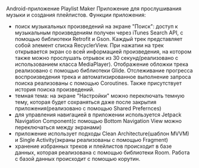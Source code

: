 Android-приложение Playlist Maker
Приложение для прослушивания музыки и создания плейлистов.
Функции приложения:
- поиск музыкальных произведений на экране "Поиск": доступ к музыкальным произведениям получен через iTunes Search API, с помощью библиотеки Retrofit и Gson. Каждый трек представляет собой элемент списка RecyclerView. При нажатии на трек открывается экран со всей информацией произведения, на котором также можно прослушать отрывок из 30 секунд(реализовано с использованием класса MediaPlayer). Отображение обложки трека реализовано с помощью библиотеки Glide. Отслеживание прогресса воспроизведения трека и автоматизированное выполнение запроса поиска реализованы с помощью Coroutines. Также присутствует история поиска произведений.
- темная тема: на экране "Настройки" можно переключать темную тему, которая будет сохраняться даже после закрытия приложения(реализовано с помощью Shared Prefernces)
- для управления навигацией в приложении используется Jetpack Navigation Component(с помощью Bottom Navigation View можно переключаться между экранами)
- приложение использует подходы Clean Architecture(шаблон MVVM) и Single Activity(экраны реализованы с помощью Fragment)
- хранение избранных треков и плейлистов происходит в базе данных, которая реализована с помощью библиотеки Room. Работа с базой данных происходит с помощью корутин.
